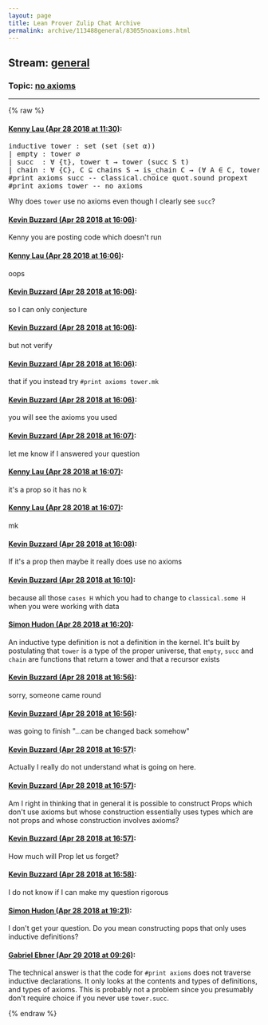 ```yaml
---
layout: page
title: Lean Prover Zulip Chat Archive 
permalink: archive/113488general/83055noaxioms.html
---
```


## Stream: [general](index.html)
### Topic: [no axioms](83055noaxioms.html)

---


{% raw %}
#### [ Kenny Lau (Apr 28 2018 at 11:30)](https://leanprover.zulipchat.com/#narrow/stream/113488-general/topic/no%20axioms/near/125814400):
<div class="codehilite"><pre><span></span><span class="kn">inductive</span> <span class="n">tower</span> <span class="o">:</span> <span class="n">set</span> <span class="o">(</span><span class="n">set</span> <span class="o">(</span><span class="n">set</span> <span class="n">α</span><span class="o">))</span>
<span class="bp">|</span> <span class="n">empty</span> <span class="o">:</span> <span class="n">tower</span> <span class="err">∅</span>
<span class="bp">|</span> <span class="n">succ</span>  <span class="o">:</span> <span class="bp">∀</span> <span class="o">{</span><span class="n">t</span><span class="o">},</span> <span class="n">tower</span> <span class="n">t</span> <span class="bp">→</span> <span class="n">tower</span> <span class="o">(</span><span class="n">succ</span> <span class="n">S</span> <span class="n">t</span><span class="o">)</span>
<span class="bp">|</span> <span class="n">chain</span> <span class="o">:</span> <span class="bp">∀</span> <span class="o">{</span><span class="n">C</span><span class="o">},</span> <span class="n">C</span> <span class="err">⊆</span> <span class="n">chains</span> <span class="n">S</span> <span class="bp">→</span> <span class="n">is_chain</span> <span class="n">C</span> <span class="bp">→</span> <span class="o">(</span><span class="bp">∀</span> <span class="n">A</span> <span class="err">∈</span> <span class="n">C</span><span class="o">,</span> <span class="n">tower</span> <span class="n">A</span><span class="o">)</span> <span class="bp">→</span> <span class="n">tower</span> <span class="o">{</span> <span class="n">A</span> <span class="bp">|</span> <span class="bp">∃</span> <span class="n">t</span> <span class="err">∈</span> <span class="n">C</span><span class="o">,</span> <span class="n">A</span> <span class="err">∈</span> <span class="n">t</span> <span class="o">}</span>
<span class="bp">#</span><span class="kn">print</span> <span class="n">axioms</span> <span class="n">succ</span> <span class="c1">-- classical.choice quot.sound propext</span>
<span class="bp">#</span><span class="kn">print</span> <span class="n">axioms</span> <span class="n">tower</span> <span class="c1">-- no axioms</span>
</pre></div>


<p>Why does <code>tower</code> use no axioms even though I clearly see <code>succ</code>?</p>

#### [ Kevin Buzzard (Apr 28 2018 at 16:06)](https://leanprover.zulipchat.com/#narrow/stream/113488-general/topic/no%20axioms/near/125821103):
<p>Kenny you are posting code which doesn't run</p>

#### [ Kenny Lau (Apr 28 2018 at 16:06)](https://leanprover.zulipchat.com/#narrow/stream/113488-general/topic/no%20axioms/near/125821104):
<p>oops</p>

#### [ Kevin Buzzard (Apr 28 2018 at 16:06)](https://leanprover.zulipchat.com/#narrow/stream/113488-general/topic/no%20axioms/near/125821105):
<p>so I can only conjecture</p>

#### [ Kevin Buzzard (Apr 28 2018 at 16:06)](https://leanprover.zulipchat.com/#narrow/stream/113488-general/topic/no%20axioms/near/125821106):
<p>but not verify</p>

#### [ Kevin Buzzard (Apr 28 2018 at 16:06)](https://leanprover.zulipchat.com/#narrow/stream/113488-general/topic/no%20axioms/near/125821108):
<p>that if you instead try <code>#print axioms tower.mk</code></p>

#### [ Kevin Buzzard (Apr 28 2018 at 16:06)](https://leanprover.zulipchat.com/#narrow/stream/113488-general/topic/no%20axioms/near/125821109):
<p>you will see the axioms you used</p>

#### [ Kevin Buzzard (Apr 28 2018 at 16:07)](https://leanprover.zulipchat.com/#narrow/stream/113488-general/topic/no%20axioms/near/125821116):
<p>let me know if I answered your question</p>

#### [ Kenny Lau (Apr 28 2018 at 16:07)](https://leanprover.zulipchat.com/#narrow/stream/113488-general/topic/no%20axioms/near/125821118):
<p>it's a prop so it has no k</p>

#### [ Kenny Lau (Apr 28 2018 at 16:07)](https://leanprover.zulipchat.com/#narrow/stream/113488-general/topic/no%20axioms/near/125821119):
<p>mk</p>

#### [ Kevin Buzzard (Apr 28 2018 at 16:08)](https://leanprover.zulipchat.com/#narrow/stream/113488-general/topic/no%20axioms/near/125821170):
<p>If it's a prop then maybe it really does use no axioms</p>

#### [ Kevin Buzzard (Apr 28 2018 at 16:10)](https://leanprover.zulipchat.com/#narrow/stream/113488-general/topic/no%20axioms/near/125821217):
<p>because all those <code>cases H</code> which you had to change to <code>classical.some H</code> when you were working with data</p>

#### [ Simon Hudon (Apr 28 2018 at 16:20)](https://leanprover.zulipchat.com/#narrow/stream/113488-general/topic/no%20axioms/near/125821481):
<p>An inductive type definition is not a definition in the kernel. It's built by postulating that <code>tower</code> is a type of the proper universe, that <code>empty</code>, <code>succ</code> and <code>chain</code> are functions that return a tower and that a recursor exists</p>

#### [ Kevin Buzzard (Apr 28 2018 at 16:56)](https://leanprover.zulipchat.com/#narrow/stream/113488-general/topic/no%20axioms/near/125822337):
<p>sorry, someone came round</p>

#### [ Kevin Buzzard (Apr 28 2018 at 16:56)](https://leanprover.zulipchat.com/#narrow/stream/113488-general/topic/no%20axioms/near/125822338):
<p>was going to finish "...can be changed back somehow"</p>

#### [ Kevin Buzzard (Apr 28 2018 at 16:57)](https://leanprover.zulipchat.com/#narrow/stream/113488-general/topic/no%20axioms/near/125822343):
<p>Actually I really do not understand what is going on here.</p>

#### [ Kevin Buzzard (Apr 28 2018 at 16:57)](https://leanprover.zulipchat.com/#narrow/stream/113488-general/topic/no%20axioms/near/125822346):
<p>Am I right in thinking that in general it is possible to construct Props which don't use axioms but whose construction essentially uses types which are not props and whose construction involves axioms?</p>

#### [ Kevin Buzzard (Apr 28 2018 at 16:57)](https://leanprover.zulipchat.com/#narrow/stream/113488-general/topic/no%20axioms/near/125822347):
<p>How much will Prop let us forget?</p>

#### [ Kevin Buzzard (Apr 28 2018 at 16:58)](https://leanprover.zulipchat.com/#narrow/stream/113488-general/topic/no%20axioms/near/125822386):
<p>I do not know if I can make my question rigorous</p>

#### [ Simon Hudon (Apr 28 2018 at 19:21)](https://leanprover.zulipchat.com/#narrow/stream/113488-general/topic/no%20axioms/near/125825885):
<p>I don't get your question. Do you mean constructing pops that only uses inductive definitions?</p>

#### [ Gabriel Ebner (Apr 29 2018 at 09:26)](https://leanprover.zulipchat.com/#narrow/stream/113488-general/topic/no%20axioms/near/125846688):
<p>The technical answer is that the code for <code>#print axioms</code> does not traverse inductive declarations.  It only looks at the contents and types of definitions, and types of axioms.  This is probably not a problem since you presumably don't require choice if you never use <code>tower.succ</code>.</p>


{% endraw %}
